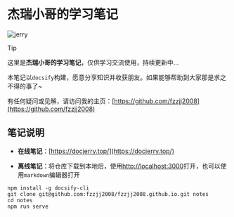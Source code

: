 # 杰瑞小哥的学习笔记

![jerry](https://fastly.jsdelivr.net/gh/fzzjj2008/fzzjj2008.github.io/docs/images/jerry.jpg)

> [!TIP]
>
> 这里是**杰瑞小哥的学习笔记**，仅供学习交流使用，持续更新中...
>
> 本笔记以`docsify`构建，愿意分享知识并收获朋友。如果能够帮助到大家那是求之不得的事了~
>
> 有任何疑问或见解，请访问我的主页：[https://github.com/fzzjj2008](https://github.com/fzzjj2008)

## 笔记说明

- **在线笔记**：[https://docjerry.top/](https://docjerry.top/)

- **离线笔记**：将仓库下载到本地后，使用[http://localhost:3000](http://localhost:3000)打开，也可以使用`markdown`编辑器打开

```shell
npm install -g docsify-cli
git clone git@github.com:fzzjj2008/fzzjj2008.github.io.git notes
cd notes
npm run serve
```
